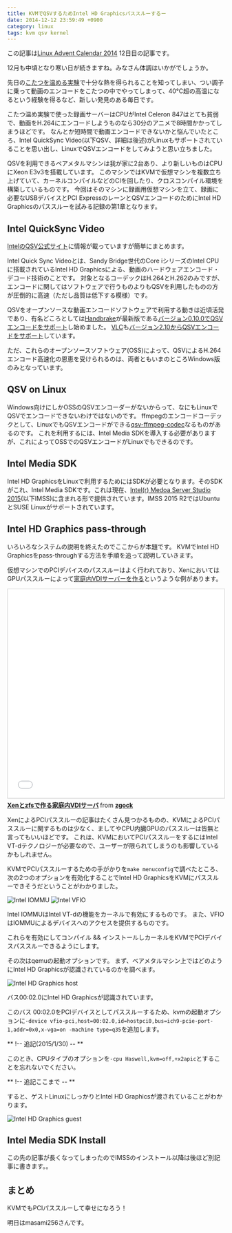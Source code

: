 ```yaml
---
title: KVMでQSVするためIntel HD Graphicsパススルーするー
date: 2014-12-12 23:59:49 +0900
category: linux
tags: kvm qsv kernel
---
```


この記事は[Linux Advent Calendar 2014](http://qiita.com/advent-calendar/2014/linux) 12日目の記事です。

12月も中頃となり寒い日が続きますね。みなさん体調はいかがでしょうか。

先日の[こたつを温める実験](../2014/2014-12-10-kotatsu-heating.md)で十分な熱を得られることを知ってしまい、つい調子に乗って動画のエンコードをこたつの中でやってしまって、40℃超の高温になるという経験を得るなど、新しい発見のある毎日です。

こたつ温め実験で使った録画サーバーはCPUがIntel Celeron 847はとても貧弱で、動画をH.264にエンコードしようものなら30分のアニメで8時間かかってしまうほどです。
なんとか短時間で動画エンコードできないかと悩んでいたところ、Intel QuickSync Video(以下QSV、詳細は後述)がLinuxもサポートされていることを思い出し、LinuxでQSVエンコードをしてみようと思い立ちました。

QSVを利用できるベアメタルマシンは我が家に2台あり、より新しいものはCPUにXeon E3v3を搭載しています。
このマシンではKVMで仮想マシンを複数立ち上げていて、カーネルコンパイルなどのCIを回したり、クロスコンパイル環境を構築しているものです。
今回はそのマシンに録画用仮想マシンを立て、録画に必要なUSBデバイスとPCI ExpressのレーンとQSVエンコードのためにIntel HD Graphicsのパススルーを試みる記録の第1章となります。

<!-- more -->

## Intel QuickSync Video

[IntelのQSV公式サイト](http://www.intel.co.jp/content/www/jp/ja/architecture-and-technology/quick-sync-video/quick-sync-video-general.html)に情報が載っていますが簡単にまとめます。

Intel Quick Sync Videoとは、Sandy Bridge世代のCore iシリーズのIntel CPUに搭載されているIntel HD Graphicsによる、動画のハードウェアエンコード・デコード技術のことです。
対象となるコーデックはH.264とH.262のみですが、エンコードに関してはソフトウェアで行うものよりもQSVを利用したものの方が圧倒的に高速（ただし品質は低下する模様）です。

QSVをオープンソースな動画エンコードソフトウェアで利用する動きは近頃活発であり、有名どころとしては[Handbrake](https://handbrake.fr)が最新版である[バージョン0.10.0でQSVエンコードをサポート](https://handbrake.fr/news.php?article=27)し始めました。
[VLC](http://www.videolan.org)も[バージョン2.10からQSVエンコードをサポート](http://www.videolan.org/vlc/releases/2.1.0.html)しています。

ただ、これらのオープンソースソフトウェア(OSS)によって、QSVによるH.264エンコード高速化の恩恵を受けられるのは、両者ともいまのところWindows版のみとなっています。


## QSV on Linux

Windows向けにしかOSSのQSVエンコーダーがないからって、なにもLinuxでQSVでエンコードできないわけではないのです。
ffmpegのエンコードコーデックとして、LinuxでもQSVエンコードができる[qsv-ffmpeg-codec](https://github.com/shenhailuanma/qsv-ffmpeg-codec)なるものがあるのです。
これを利用するには、Intel Media SDKを導入する必要がありますが、これによってOSSでのQSVエンコードがLinuxでもできるのです。


## Intel Media SDK

Intel HD GraphicsをLinuxで利用するためにはSDKが必要となります。そのSDKがこれ、Intel Media SDKです。これは現在、[Intel(r) Medoa Server Studio 2015](https://software.intel.com/en-us/intel-media-server-studio)(以下IMSS)に含まれる形で提供されています。IMSS 2015 R2ではUbuntuとSUSE Linuxがサポートされています。


## Intel HD Graphics pass-through

いろいろなシステムの説明を終えたのでここからが本題です。
KVMでIntel HD Graphicsをpass-throughする方法を手順を追って説明していきます。

仮想マシンでのPCIデバイスのパススルーはよく行われており、XenにおいてはGPUパススルーによって[家庭内VDIサーバーを作る](http://www.slideshare.net/zgock/203o)というような例があります。

<iframe src="//www.slideshare.net/slideshow/embed_code/key/bjnCgn3SxvB1Nf" width="595" height="485" frameborder="0" marginwidth="0" marginheight="0" scrolling="no" style="border:1px solid #CCC; border-width:1px; margin-bottom:5px; max-width: 100%;" allowfullscreen> </iframe> <div style="margin-bottom:5px"> <strong> <a href="//www.slideshare.net/zgock/203o" title="Xenとzfsで作る家庭内VDIサーバ" target="_blank">Xenとzfsで作る家庭内VDIサーバ</a> </strong> from <strong><a target="_blank" href="//www.slideshare.net/zgock">zgock</a></strong> </div>

XenによるPCIパススルーの記事はたくさん見つかるものの、KVMによるPCIパススルーに関するものは少なく、ましてやCPU内臓GPUのパススルーは皆無と言ってもいいほどです。
これは、KVMにおいてPCIパススルーをするにはIntel VT-dテクノロジーが必要なので、ユーザーが限られてしまうのも影響しているかもしれません。

KVMでPCIパススルーするための手がかりを`make menuconfig`で調べたところ、次の2つのオプションを有効化することでIntel HD GraphicsをKVMにパススルーできそうだということがわかりました。

![Intel IOMMU](/assets/images/2014/12/12/Intel-IOMMU-option.png)
![Intel VFIO](/assets/images/2014/12/12/VFIO-option.png)

Intel IOMMUはIntel VT-dの機能をカーネルで有効にするものです。
また、VFIOはIOMMUによるデバイスへのアクセスを提供するものです。

これらを有効にしてコンパイル && インストールしカーネルをKVMでPCIデバイスパススルーできるようにします。

その次はqemuの起動オプションです。
まず、ベアメタルマシン上ではどのようにIntel HD Graphicsが認識されているのかを調べます。

![Intel HD Graphics host](/assets/images/2014/12/12/Intel-HD-Graphics-Host.png)

バス00:02.0にIntel HD Graphicsが認識されています。

このバス 00:02.0をPCIデバイスとしてパススルーするため、kvmの起動オプションに`-device vfio-pci,host=00:02.0,id=hostpci0,bus=ich9-pcie-port-1,addr=0x0,x-vga=on -machine type=q35`を追加します。

** !-- 追記(2015/1/30) -- **

このとき、CPUタイプのオプションを`-cpu Haswell,kvm=off,+x2apic`とすることを忘れないでください。

** !-- 追記ここまで -- **

すると、ゲストLinuxにしっかりとIntel HD Graphicsが渡されていることがわかります。

![Intel HD Graphics guest](/assets/images/2014/12/12/Intel-HD-Graphics-Guest.png)

## Intel Media SDK Install

この先の記事が長くなってしまったのでIMSSのインストール以降は後ほど別記事に書きます。。


## まとめ

KVMでもPCIパススルーして幸せになろう！


明日はmasami256さんです。
